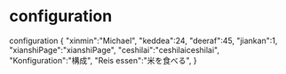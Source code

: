 # configuration
configuration
{
 "xinmin":"Michael",
 "keddea":24,
 "deeraf":45,
 "jiankan":1,
 "xianshiPage":"xianshiPage",
 "ceshilai":"ceshilaiceshilai",
 "Konfiguration":"構成",
 "Reis essen":"米を食べる",
}
